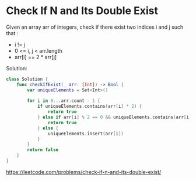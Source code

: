 # Check If N and Its Double Exist

Given an array arr of integers, check if there exist two indices i and j such that :

- i != j
- 0 <= i, j < arr.length
- arr[i] == 2 * arr[j]


Solution:

```Swift
class Solution {
    func checkIfExist(_ arr: [Int]) -> Bool {
        var uniqueElements = Set<Int>()
        
        for i in 0...arr.count - 1 {
            if uniqueElements.contains(arr[i] * 2) {
                return true
            } else if arr[i] % 2 == 0 && uniqueElements.contains(arr[i] / 2) {
                return true
            } else {
                uniqueElements.insert(arr[i])
            }
        }
        return false
    }
}
```

https://leetcode.com/problems/check-if-n-and-its-double-exist/
